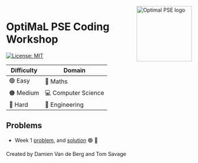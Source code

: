 <a href="https://www.imperial.ac.uk/optimisation-and-machine-learning-for-process-engineering/about-us/">
<img src="https://avatars.githubusercontent.com/u/81195336?s=200&v=4" alt="Optimal PSE logo" title="OptimalPSE" align="right" height="150" />
</a>

# OptiMaL PSE Coding Workshop
[![License: MIT](https://img.shields.io/badge/License-MIT-yellow.svg)](https://opensource.org/licenses/MIT) 
 
| Difficulty | Domain |
|---|---|
| :green_circle: Easy | :abacus: Maths |
| :orange_circle: Medium  | :computer: Computer Science |
| :red_circle: Hard  | :microscope: Engineering |

## Problems
 - Week 1 [problem](week_1/description.md), and [solution](week_1/solution.md) 🟢 🧮


Created by Damien Van de Berg and Tom Savage 
